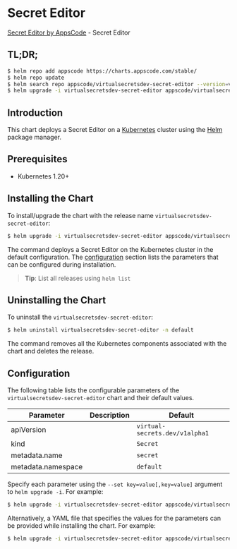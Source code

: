 # Secret Editor

[Secret Editor by AppsCode](https://appscode.com) - Secret Editor

## TL;DR;

```bash
$ helm repo add appscode https://charts.appscode.com/stable/
$ helm repo update
$ helm search repo appscode/virtualsecretsdev-secret-editor --version=v0.25.0
$ helm upgrade -i virtualsecretsdev-secret-editor appscode/virtualsecretsdev-secret-editor -n default --create-namespace --version=v0.25.0
```

## Introduction

This chart deploys a Secret Editor on a [Kubernetes](http://kubernetes.io) cluster using the [Helm](https://helm.sh) package manager.

## Prerequisites

- Kubernetes 1.20+

## Installing the Chart

To install/upgrade the chart with the release name `virtualsecretsdev-secret-editor`:

```bash
$ helm upgrade -i virtualsecretsdev-secret-editor appscode/virtualsecretsdev-secret-editor -n default --create-namespace --version=v0.25.0
```

The command deploys a Secret Editor on the Kubernetes cluster in the default configuration. The [configuration](#configuration) section lists the parameters that can be configured during installation.

> **Tip**: List all releases using `helm list`

## Uninstalling the Chart

To uninstall the `virtualsecretsdev-secret-editor`:

```bash
$ helm uninstall virtualsecretsdev-secret-editor -n default
```

The command removes all the Kubernetes components associated with the chart and deletes the release.

## Configuration

The following table lists the configurable parameters of the `virtualsecretsdev-secret-editor` chart and their default values.

|     Parameter      | Description |                  Default                  |
|--------------------|-------------|-------------------------------------------|
| apiVersion         |             | <code>virtual-secrets.dev/v1alpha1</code> |
| kind               |             | <code>Secret</code>                       |
| metadata.name      |             | <code>secret</code>                       |
| metadata.namespace |             | <code>default</code>                      |


Specify each parameter using the `--set key=value[,key=value]` argument to `helm upgrade -i`. For example:

```bash
$ helm upgrade -i virtualsecretsdev-secret-editor appscode/virtualsecretsdev-secret-editor -n default --create-namespace --version=v0.25.0 --set apiVersion=virtual-secrets.dev/v1alpha1
```

Alternatively, a YAML file that specifies the values for the parameters can be provided while
installing the chart. For example:

```bash
$ helm upgrade -i virtualsecretsdev-secret-editor appscode/virtualsecretsdev-secret-editor -n default --create-namespace --version=v0.25.0 --values values.yaml
```
